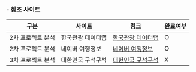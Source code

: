 ### - 참조 사이트


|구분|사이트|링크|완료여부|
|--|--|--|--|
|2차 프로젝트 분석|한국관광 데이터랩|[한국관광 데이터랩](https://datalab.visitkorea.or.kr/datalab/portal/loc/getAreaDataForm.do#)|O|
|2차 프로젝트 분석|네이버 여행정보|[네이버 여행정보](https://travel.naver.com/domestic/01/guide/all?seasonIndex=0)|O|
|3차 프로젝트 분석|대한민국 구석구석|[대한민국 구석구석](https://www.instagram.com/kto9suk9suk/)|X|
